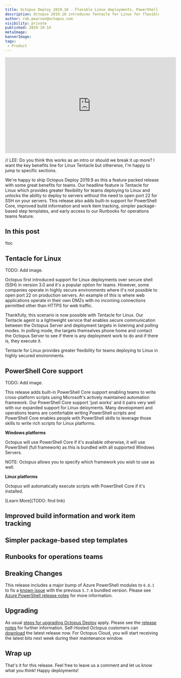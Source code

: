 ```yaml
---
title: Octopus Deploy 2019.10 - Flexible Linux deployments, PowerShell Core support, Operations RunBooks EAP
description: Octopus 2019.10 introduces Tentacle for Linux for flexible Linux deployments, built-in PowerShell Core support, simpler build information and releas notes, and early access to RunBooks for operations teams.
author: rob.pearson@octopus.com
visibility: private
published: 2019-10-14
metaImage: 
bannerImage: 
tags:
 - Product
---
```


<iframe width="560" height="315" src="https://www.youtube.com/embed/TODO" frameborder="0" allowfullscreen></iframe>

// LEE: Do you think this works as an intro or should we break it up more? I want the key benefits line for Linux Tentacle but otherwise, I'm happy to jump to specific sections.

We're happy to ship Octopus Deploy 2019.9 as this a feature packed release with some great benefits for teams. Our headline feature is Tentacle for Linux which provides greater flexibility for teams deploying to Linux and unlocks the ability to deploy to servers without the need to open port 22 for SSH on your servers. This release also adds built-in support for PowerShell Core, improved build information and work item tracking, simpler package-based step templates, and early access to our Runbooks for operations teams feature. 

<h2>In this post</h2>

!toc

## Tentacle for Linux

TODO: Add image.

Octopus first introduced support for Linux deployments over secure shell (SSH) in version 3.0 and it's a popular option for teams. However, some companies operate in highly secure environments where it's not possible to open port 22 on production servers. An example of this is where web applications operate  in their own DMZs with no incoming connections permitted other than HTTPS for web traffic. 

Thankfully, this scenario is now possible with Tentacle for Linux. Our Tentacle agent is a lightweight service that enables secure communication between the Octopus Server and deployment targets in listening and polling modes. In polling mode, the targets themselves phone home and contact the Octopus Server to see if there is any deployment work to do and if there is, they execute it. 

Tentacle for Linux provides greater flexibility for teams deploying to Linux in highly secured environments.

## PowerShell Core support

TODO: Add image.

This release adds built-in PowerShell Core support enabling teams to write cross-platform scripts using Microsoft's actively maintained automation framework. Our PowerShell Core support 'just works' and it pairs very well with our expanded support for Linux deloyments. Many development and operations teams are comfortable writing PowerShell scripts and PowerShell Core enables people with PowerShell skills to leverage those skills to write rich scripts for Linux platforms. 

**Windows platforms**

Octopus will use PowerShell Core if it's available otherwise, it will use PowerShell (full framework) as this is bundled with all supported Windows Servers. 

NOTE: Octopus allows you to specify which framework you wish to use as well. 

**Linux platforms**

Octopus will automatically execute scripts with PowerShell Core if it's installed. 


[Learn More](TODO: find link)

## Improved build information and work item tracking

## Simpler package-based step templates




## Runbooks for operations teams





## Breaking Changes

This release includes a major bump of Azure PowerShell  modules to `6.8.1` to fix a [known issue](https://github.com/OctopusDeploy/Issues/issues/4574) with the previous `5.7.0` bundled version. Please see [Azure PowerShell release notes](https://docs.microsoft.com/en-us/powershell/azure/release-notes-azureps?view=azurermps-6.11.0) for more information.

## Upgrading

As usual [steps for upgrading Octopus Deploy](https://octopus.com/docs/administration/upgrading) apply. Please see the [release notes](https://octopus.com/downloads/compare?to=2018.9.0) for further information. Self-Hosted Octopus customers can [download](https://octopus.com/downloads/2018.9.0) the latest release now. For Octopus Cloud, you will start receiving the latest bits next week during their maintenance window.

## Wrap up

That's it for this release. Feel free to leave us a comment and let us know what you think! Happy deployments!